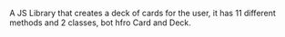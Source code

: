 A JS Library that creates a deck of cards for the user, it has 11 different methods and 2 classes, bot hfro Card and Deck.